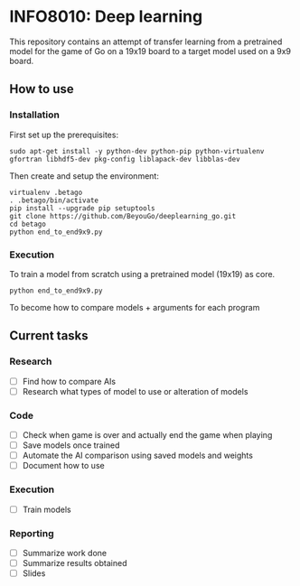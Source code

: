 # INFO8010: Deep learning

This repository contains an attempt of transfer learning from a pretrained model for the game of Go on a 19x19 board to a target model used on a 9x9 board.

## How to use
### Installation
First set up the prerequisites:

```{bash}
sudo apt-get install -y python-dev python-pip python-virtualenv gfortran libhdf5-dev pkg-config liblapack-dev libblas-dev
```

Then create and setup the environment:

```{bash}
virtualenv .betago
. .betago/bin/activate
pip install --upgrade pip setuptools
git clone https://github.com/BeyouGo/deeplearning_go.git
cd betago
python end_to_end9x9.py
```

### Execution
To train a model from scratch using a pretrained model (19x19) as core.

```{bash}
python end_to_end9x9.py
```

To become how to compare models + arguments for each program

## Current tasks
### Research
* [ ] Find how to compare AIs
* [ ] Research what types of model to use or alteration of models

### Code
* [ ] Check when game is over and actually end the game when playing
* [ ] Save models once trained
* [ ] Automate the AI comparison using saved models and weights
* [ ] Document how to use

### Execution
* [ ] Train models

### Reporting
* [ ] Summarize work done
* [ ] Summarize results obtained
* [ ] Slides
